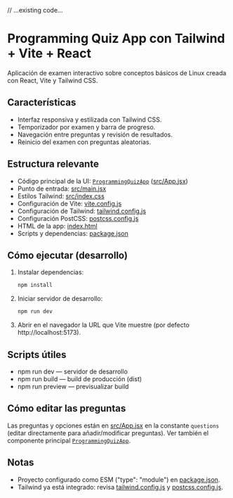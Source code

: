 // ...existing code...
# Programming Quiz App con Tailwind + Vite + React

Aplicación de examen interactivo sobre conceptos básicos de Linux creada con React, Vite y Tailwind CSS.

## Características
- Interfaz responsiva y estilizada con Tailwind CSS.
- Temporizador por examen y barra de progreso.
- Navegación entre preguntas y revisión de resultados.
- Reinicio del examen con preguntas aleatorias.

## Estructura relevante
- Código principal de la UI: [`ProgrammingQuizApp`](src/App.jsx) ([src/App.jsx](src/App.jsx))
- Punto de entrada: [src/main.jsx](src/main.jsx)
- Estilos Tailwind: [src/index.css](src/index.css)
- Configuración de Vite: [vite.config.js](vite.config.js)
- Configuración de Tailwind: [tailwind.config.js](tailwind.config.js)
- Configuración PostCSS: [postcss.config.js](postcss.config.js)
- HTML de la app: [index.html](index.html)
- Scripts y dependencias: [package.json](package.json)

## Cómo ejecutar (desarrollo)
1. Instalar dependencias:
   ```sh
   npm install
   ```
2. Iniciar servidor de desarrollo:
   ```sh
   npm run dev
   ```
3. Abrir en el navegador la URL que Vite muestre (por defecto http://localhost:5173).

## Scripts útiles
- npm run dev — servidor de desarrollo
- npm run build — build de producción (dist)
- npm run preview — previsualizar build

## Cómo editar las preguntas
Las preguntas y opciones están en [src/App.jsx](src/App.jsx) en la constante `questions` (editar directamente para añadir/modificar preguntas). Ver también el componente principal [`ProgrammingQuizApp`](src/App.jsx).

## Notas
- Proyecto configurado como ESM ("type": "module") en [package.json](package.json).
- Tailwind ya está integrado: revisa [tailwind.config.js](tailwind.config.js) y [postcss.config.js](postcss.config.js).
